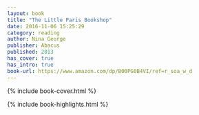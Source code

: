 ```yaml
---
layout: book
title: "The Little Paris Bookshop"
date: 2016-11-06 15:25:29
category: reading
author: Nina George
publisher: Abacus
published: 2013
has_cover: true
has_intro: true
book-url: https://www.amazon.com/dp/B00PG0B4VI/ref=r_soa_w_d
---
```

{% include book-cover.html %}



{% include book-highlights.html %}
